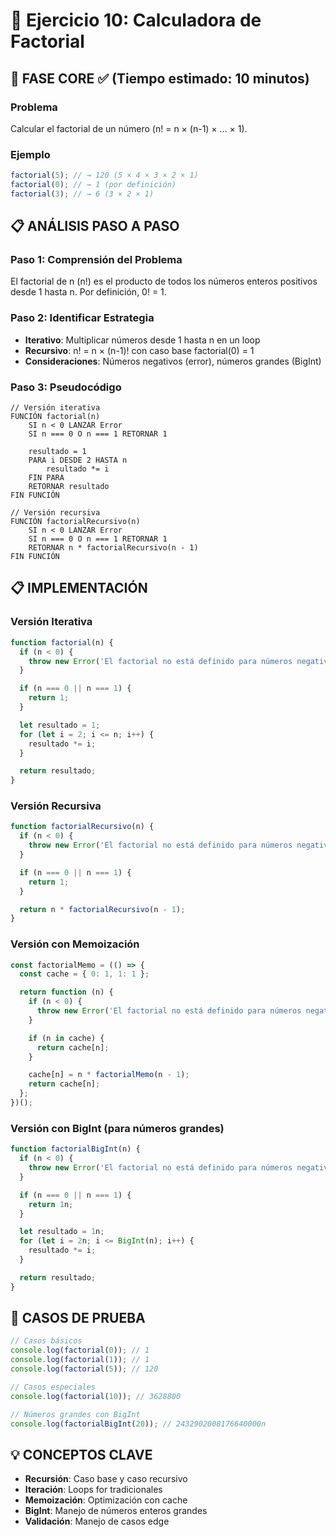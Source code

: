 # 🧩 Ejercicio 10: Calculadora de Factorial

## 🎯 FASE CORE ✅ (Tiempo estimado: 10 minutos)

### **Problema**

Calcular el factorial de un número (n! = n × (n-1) × ... × 1).

### **Ejemplo**

```javascript
factorial(5); // → 120 (5 × 4 × 3 × 2 × 1)
factorial(0); // → 1 (por definición)
factorial(3); // → 6 (3 × 2 × 1)
```

## 📋 ANÁLISIS PASO A PASO

### **Paso 1: Comprensión del Problema**

El factorial de n (n!) es el producto de todos los números enteros positivos desde 1 hasta n. Por definición, 0! = 1.

### **Paso 2: Identificar Estrategia**

- **Iterativo**: Multiplicar números desde 1 hasta n en un loop
- **Recursivo**: n! = n × (n-1)! con caso base factorial(0) = 1
- **Consideraciones**: Números negativos (error), números grandes (BigInt)

### **Paso 3: Pseudocódigo**

```text
// Versión iterativa
FUNCIÓN factorial(n)
    SI n < 0 LANZAR Error
    SI n === 0 O n === 1 RETORNAR 1

    resultado = 1
    PARA i DESDE 2 HASTA n
        resultado *= i
    FIN PARA
    RETORNAR resultado
FIN FUNCIÓN

// Versión recursiva
FUNCIÓN factorialRecursivo(n)
    SI n < 0 LANZAR Error
    SI n === 0 O n === 1 RETORNAR 1
    RETORNAR n * factorialRecursivo(n - 1)
FIN FUNCIÓN
```

## 📋 IMPLEMENTACIÓN

### **Versión Iterativa**

```javascript
function factorial(n) {
  if (n < 0) {
    throw new Error('El factorial no está definido para números negativos');
  }

  if (n === 0 || n === 1) {
    return 1;
  }

  let resultado = 1;
  for (let i = 2; i <= n; i++) {
    resultado *= i;
  }

  return resultado;
}
```

### **Versión Recursiva**

```javascript
function factorialRecursivo(n) {
  if (n < 0) {
    throw new Error('El factorial no está definido para números negativos');
  }

  if (n === 0 || n === 1) {
    return 1;
  }

  return n * factorialRecursivo(n - 1);
}
```

### **Versión con Memoización**

```javascript
const factorialMemo = (() => {
  const cache = { 0: 1, 1: 1 };

  return function (n) {
    if (n < 0) {
      throw new Error('El factorial no está definido para números negativos');
    }

    if (n in cache) {
      return cache[n];
    }

    cache[n] = n * factorialMemo(n - 1);
    return cache[n];
  };
})();
```

### **Versión con BigInt (para números grandes)**

```javascript
function factorialBigInt(n) {
  if (n < 0) {
    throw new Error('El factorial no está definido para números negativos');
  }

  if (n === 0 || n === 1) {
    return 1n;
  }

  let resultado = 1n;
  for (let i = 2n; i <= BigInt(n); i++) {
    resultado *= i;
  }

  return resultado;
}
```

## 🧪 CASOS DE PRUEBA

```javascript
// Casos básicos
console.log(factorial(0)); // 1
console.log(factorial(1)); // 1
console.log(factorial(5)); // 120

// Casos especiales
console.log(factorial(10)); // 3628800

// Números grandes con BigInt
console.log(factorialBigInt(20)); // 2432902008176640000n
```

## 💡 CONCEPTOS CLAVE

- **Recursión**: Caso base y caso recursivo
- **Iteración**: Loops for tradicionales
- **Memoización**: Optimización con cache
- **BigInt**: Manejo de números enteros grandes
- **Validación**: Manejo de casos edge
